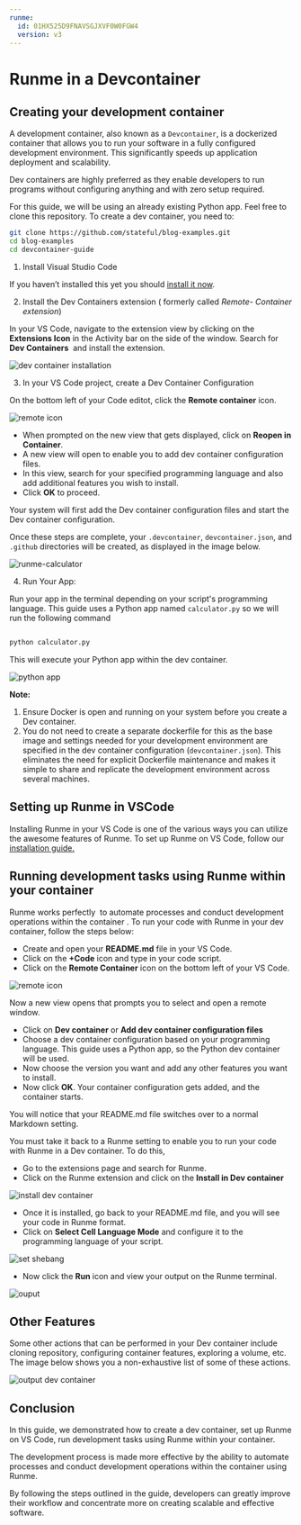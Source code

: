 ```yaml
---
runme:
  id: 01HX525D9FNAVSGJXVF0W0FGW4
  version: v3
---
```


# Runme in a Devcontainer

## Creating your development container

A development container, also known as a `Devcontainer`, is a dockerized container that allows you to run your software in a fully configured development environment. This significantly speeds up application deployment and scalability.

Dev containers are highly preferred as they enable developers to run programs without configuring anything and with zero setup required.

For this guide, we will be using an already existing Python app. Feel free to clone this repository. To create a dev container, you need to:

```bash {"id":"01HZM4W2BHHGKFQJXNTQ5619DD"}
git clone https://github.com/stateful/blog-examples.git
cd blog-examples
cd devcontainer-guide

```

1. Install Visual Studio Code

If you haven’t installed this yet you should [install it now](https://code.visualstudio.com/).

2. Install the Dev Containers extension ( formerly called _Remote- Container extension_)

In your VS Code, navigate to the extension view by clicking on the **Extensions Icon** in the Activity bar on the side of the window. Search for **Dev Containers**  and install the extension.

![dev container installation](/img/guide-page/runme-dev-container.png)

3. In your VS Code project, create a Dev Container Configuration

On the bottom left of your Code editot, click the **Remote container** icon.

![remote icon](/img/remote-container-icon.png)

- When prompted on the new view that gets displayed, click on **Reopen in Container**.
- A new view will open to enable you to add dev container configuration files.
- In this view, search for your specified programming language and also add additional features you wish to install.
- Click **OK** to proceed.

Your system will first add the Dev container configuration files and start the Dev container configuration.

Once these steps are complete, your `.devcontainer`, `devcontainer.json`, and `.github` directories will be created, as displayed in the image below.

![runme-calculator](/img/guide-page/explorer.png)

4. Run Your App:

Run your app in the terminal depending on your script's programming language. This guide uses a Python app named `calculator.py` so we will run the following command

```bash {"id":"01HPF5MXD3HBWB5T32AAF6S9JF"}

python calculator.py

```

This will execute your Python app within the dev container.

![python app](/img/guide-page/terminal-runme.png)

**Note:**

1. Ensure Docker is open and running on your system before you create a Dev container.
2. You do not need to create a separate dockerfile for this as the base image and settings needed for your development environment are specified in the dev container configuration (`devcontainer.json`). This eliminates the need for explicit Dockerfile maintenance and makes it simple to share and replicate the development environment across several machines.

## Setting up Runme in VSCode

Installing Runme in your VS Code is one of the various ways you can utilize the awesome features of Runme. To set up Runme on VS Code, follow our [installation guide.](/installation/vscode)

## Running development tasks using Runme within your container

Runme works perfectly  to automate processes and conduct development operations within the container . To run your code with Runme in your dev container, follow the steps below:

- Create and open your **README.md** file in your VS Code.
- Click on the **+Code** icon and type in your code script.
- Click on the **Remote Container** icon on the bottom left of your VS Code.

![remote icon](/img/remote-container-icon.png)

Now a new view opens that prompts you to select and open a remote window.

- Click on **Dev container** or **Add dev container configuration files**
- Choose a dev container configuration based on your programming language. This guide uses a Python app, so the Python dev container will be used.
- Now choose the version you want and add any other features you want to install.
- Now click **OK**. Your container configuration gets added, and the container starts.

You will notice that your README.md file switches over to a normal Markdown setting.

You must take it back to a Runme setting to enable you to run your code with Runme in a Dev container. To do this,

- Go to the extensions page and search for Runme.
- Click on the Runme extension and click on the **Install in Dev container**

![install dev container](/img/guide-page/runme-dev-container-desktop.png)

- Once it is installed, go back to your README.md file, and you will see your code in Runme format.
- Click on **Select Cell Language Mode** and configure it to the programming language of your script.

![set shebang](/img/guide-page/runme-python-terminal.png)

- Now click the **Run** icon and view your output on the Runme terminal.

![ouput](/img/guide-page/runme-terminal-devcontainer.png)

## Other Features

Some other actions that can be performed in your Dev container include cloning repository, configuring container features, exploring a volume, etc. The image below shows you a non-exhaustive list of some of these actions.

![output dev container](/img/devcontainer-output.png)

## Conclusion

In this guide, we demonstrated how to create a dev container, set up Runme on VS Code, run development tasks using Runme within your container.

The development process is made more effective by the ability to automate processes and conduct development operations within the container using Runme.

By following the steps outlined in the guide, developers can greatly improve their workflow and concentrate more on creating scalable and effective software.
